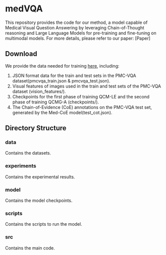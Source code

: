 # medVQA

This repository provides the code for our method, a model capable of Medical Visual Question Answering by leveraging Chain-of-Thought reasoning and Large Language Models for pre-training and fine-tuning on multimodal models. For more details, please refer to our paper: [Paper]

## Download

We provide the data needed for training [here](https://drive.google.com/drive/folders/1oICfuuRDst6jJkE2jBzTYL0guo7aGd8S?usp=sharing
), including:

1. JSON format data for the train and test sets in the PMC-VQA dataset(pmcvqa_train.json & pmcvqa_test.json).
2. Visual features of images used in the train and test sets of the PMC-VQA dataset (vision_features/).
3. Checkpoints for the first phase of training QCM-LE and the second phase of training QCMG-A (checkpoints/).
4. The Chain-of-Evidence (CoE) annotations on the PMC-VQA test set, generated by the Med-CoE model(test_cot.json).

## Directory Structure
### data
Contains the datasets.
### experiments
Contains the experimental results.
### model
Contains the model checkpoints.
### scripts
Contains the scripts to run the model.
### src
Contains the main code.
